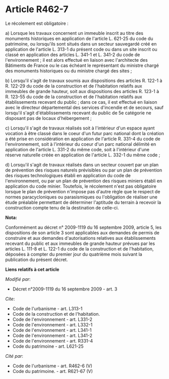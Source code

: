 # Article R462-7

Le récolement est obligatoire :

a) Lorsque les travaux concernent un immeuble inscrit au titre des monuments historiques en application de l'article L.
621-25 du code du patrimoine, ou lorsqu'ils sont situés dans un secteur sauvegardé créé en application de l'article L. 313-1
du présent code ou dans un site inscrit ou classé en application des articles L. 341-1 et L. 341-2 du code de
l'environnement ; il est alors effectué en liaison avec l'architecte des Bâtiments de France ou le cas échéant le
représentant du ministre chargé des monuments historiques ou du ministre chargé des sites ;

b) Lorsqu'il s'agit de travaux soumis aux dispositions des articles R. 122-1 à R. 122-29 du code de la construction et de
l'habitation relatifs aux immeubles de grande hauteur, soit aux dispositions des articles R. 123-1 à R. 123-55 du code de la
construction et de l'habitation relatifs aux établissements recevant du public ; dans ce cas, il est effectué en liaison avec
le directeur départemental des services d'incendie et de secours, sauf lorsqu'il s'agit d'établissements recevant du public
de 5e catégorie ne disposant pas de locaux d'hébergement ;

c) Lorsqu'il s'agit de travaux réalisés soit à l'intérieur d'un espace ayant vocation à être classé dans le coeur d'un futur
parc national dont la création a été prise en considération en application de l'article R. 331-4 du code de l'environnement,
soit à l'intérieur du coeur d'un parc national délimité en application de l'article L. 331-2 du même code, soit à l'intérieur
d'une réserve naturelle créée en application de l'article L. 332-1 du même code ;

d) Lorsqu'il s'agit de travaux réalisés dans un secteur couvert par un plan de prévention des risques naturels prévisibles ou
par un plan de prévention des risques technologiques établi en application du code de l'environnement, ou par un plan de
prévention des risques miniers établi en application du code minier. Toutefois, le récolement n'est pas obligatoire lorsque
le plan de prévention n'impose pas d'autre règle que le respect de normes paracycloniques ou parasismiques ou l'obligation de
réaliser une étude préalable permettant de déterminer l'aptitude du terrain à recevoir la construction compte tenu de la
destination de celle-ci.

**Nota:**

Conformément au décret n° 2009-1119 du 16 septembre 2009, article 5, les dispositions de son article 3 sont applicables aux
demandes de permis de construire et aux demandes d'autorisations relatives aux établissements recevant du public et aux
immeubles de grande hauteur prévues par les articles L. 111-8 et L. 122-1 du code de la construction et de l'habitation,
déposées à compter du premier jour du quatrième mois suivant la publication du présent décret.

**Liens relatifs à cet article**

_Modifié par_:

  - Décret n°2009-1119 du 16 septembre 2009 - art. 3

_Cite_:

  - Code de l'urbanisme - art. L313-1
  - Code de la construction et de l'habitation.
  - Code de l'environnement - art. L331-2
  - Code de l'environnement - art. L332-1
  - Code de l'environnement - art. L341-1
  - Code de l'environnement - art. L341-2
  - Code de l'environnement - art. R331-4
  - Code du patrimoine - art. L621-25

_Cité par_:

  - Code de l'urbanisme - art. R462-6 (V)
  - Code du patrimoine. - art. R621-67 (V)
